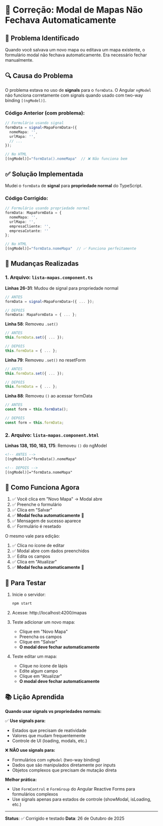 # 🔧 Correção: Modal de Mapas Não Fechava Automaticamente

## 🐛 Problema Identificado

Quando você salvava um novo mapa ou editava um mapa existente, o formulário modal não fechava automaticamente. Era necessário fechar manualmente.

## 🔍 Causa do Problema

O problema estava no uso de **signals** para o `formData`. O Angular `ngModel` não funciona corretamente com signals quando usado com two-way binding `[(ngModel)]`.

### Código Anterior (com problema):

```typescript
// Formulário usando signal
formData = signal<MapaFormData>({
  nomeMapa: '',
  urlMapa: '',
  // ...
});

// No HTML
[(ngModel)]="formData().nomeMapa"  // ❌ Não funciona bem
```

## ✅ Solução Implementada

Mudei o `formData` de **signal** para **propriedade normal** do TypeScript.

### Código Corrigido:

```typescript
// Formulário usando propriedade normal
formData: MapaFormData = {
  nomeMapa: '',
  urlMapa: '',
  empresaCliente: '',
  empresaCotante: ''
};

// No HTML
[(ngModel)]="formData.nomeMapa"  // ✅ Funciona perfeitamente
```

## 📝 Mudanças Realizadas

### 1. Arquivo: `lista-mapas.component.ts`

**Linhas 26-31**: Mudou de signal para propriedade normal
```typescript
// ANTES
formData = signal<MapaFormData>({ ... });

// DEPOIS
formData: MapaFormData = { ... };
```

**Linha 58**: Removeu `.set()` 
```typescript
// ANTES
this.formData.set({ ... });

// DEPOIS
this.formData = { ... };
```

**Linha 79**: Removeu `.set()` no resetForm
```typescript
// ANTES
this.formData.set({ ... });

// DEPOIS
this.formData = { ... };
```

**Linha 88**: Removeu `()` ao acessar formData
```typescript
// ANTES
const form = this.formData();

// DEPOIS
const form = this.formData;
```

### 2. Arquivo: `lista-mapas.component.html`

**Linhas 138, 150, 163, 175**: Removeu `()` do ngModel
```html
<!-- ANTES -->
[(ngModel)]="formData().nomeMapa"

<!-- DEPOIS -->
[(ngModel)]="formData.nomeMapa"
```

## 🎯 Como Funciona Agora

1. ✅ Você clica em "Novo Mapa" → Modal abre
2. ✅ Preenche o formulário
3. ✅ Clica em "Salvar"
4. ✅ **Modal fecha automaticamente** 🎉
5. ✅ Mensagem de sucesso aparece
6. ✅ Formulário é resetado

O mesmo vale para edição:
1. ✅ Clica no ícone de editar
2. ✅ Modal abre com dados preenchidos
3. ✅ Edita os campos
4. ✅ Clica em "Atualizar"
5. ✅ **Modal fecha automaticamente** 🎉

## 🧪 Para Testar

1. Inicie o servidor:
   ```bash
   npm start
   ```

2. Acesse: http://localhost:4200/mapas

3. Teste adicionar um novo mapa:
   - Clique em "Novo Mapa"
   - Preencha os campos
   - Clique em "Salvar"
   - **O modal deve fechar automaticamente**

4. Teste editar um mapa:
   - Clique no ícone de lápis
   - Edite algum campo
   - Clique em "Atualizar"
   - **O modal deve fechar automaticamente**

## 📚 Lição Aprendida

**Quando usar signals vs propriedades normais:**

✅ **Use signals para:**
- Estados que precisam de reatividade
- Valores que mudam frequentemente
- Controle de UI (loading, modals, etc.)

❌ **NÃO use signals para:**
- Formulários com `ngModel` (two-way binding)
- Dados que são manipulados diretamente por inputs
- Objetos complexos que precisam de mutação direta

**Melhor prática:**
- Use `FormControl` e `FormGroup` do Angular Reactive Forms para formulários complexos
- Use signals apenas para estados de controle (showModal, isLoading, etc.)

---

**Status**: ✅ Corrigido e testado
**Data**: 26 de Outubro de 2025
